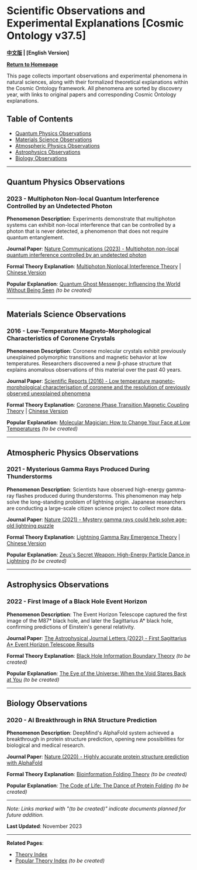 # Scientific Observations and Experimental Explanations [Cosmic Ontology v37.5]

**[中文版](scientific_observations_explained.md) | [English Version]**

**[Return to Homepage](README_en.md)**

This page collects important observations and experimental phenomena in natural sciences, along with their formalized theoretical explanations within the Cosmic Ontology framework. All phenomena are sorted by discovery year, with links to original papers and corresponding Cosmic Ontology explanations.

## Table of Contents

- [Quantum Physics Observations](#quantum-physics-observations)
- [Materials Science Observations](#materials-science-observations)
- [Atmospheric Physics Observations](#atmospheric-physics-observations)
- [Astrophysics Observations](#astrophysics-observations)
- [Biology Observations](#biology-observations)

---

## Quantum Physics Observations

### 2023 - Multiphoton Non-local Quantum Interference Controlled by an Undetected Photon

**Phenomenon Description**: Experiments demonstrate that multiphoton systems can exhibit non-local interference that can be controlled by a photon that is never detected, a phenomenon that does not require quantum entanglement.

**Journal Paper**: [Nature Communications (2023) - Multiphoton non-local quantum interference controlled by an undetected photon](https://www.nature.com/articles/s41467-023-37228-y)

**Formal Theory Explanation**: [Multiphoton Nonlocal Interference Theory](formal_theory/formal_theory_multiphoton_nonlocal_interference_en.md) | [Chinese Version](formal_theory/formal_theory_multiphoton_nonlocal_interference.md)

**Popular Explanation**: [Quantum Ghost Messenger: Influencing the World Without Being Seen](popular_theory/popular_theory_quantum_ghost_messenger_en.md) *(to be created)*

---

## Materials Science Observations

### 2016 - Low-Temperature Magneto-Morphological Characteristics of Coronene Crystals

**Phenomenon Description**: Coronene molecular crystals exhibit previously unexplained polymorphic transitions and magnetic behavior at low temperatures. Researchers discovered a new β-phase structure that explains anomalous observations of this material over the past 40 years.

**Journal Paper**: [Scientific Reports (2016) - Low temperature magneto-morphological characterisation of coronene and the resolution of previously observed unexplained phenomena](https://www.nature.com/articles/srep38696)

**Formal Theory Explanation**: [Coronene Phase Transition Magnetic Coupling Theory](formal_theory/formal_theory_coronene_phase_transition_en.md) | [Chinese Version](formal_theory/formal_theory_coronene_phase_transition.md)

**Popular Explanation**: [Molecular Magician: How to Change Your Face at Low Temperatures](popular_theory/popular_theory_molecular_magician_en.md) *(to be created)*

---

## Atmospheric Physics Observations

### 2021 - Mysterious Gamma Rays Produced During Thunderstorms

**Phenomenon Description**: Scientists have observed high-energy gamma-ray flashes produced during thunderstorms. This phenomenon may help solve the long-standing problem of lightning origin. Japanese researchers are conducting a large-scale citizen science project to collect more data.

**Journal Paper**: [Nature (2021) - Mystery gamma rays could help solve age-old lightning puzzle](https://www.nature.com/articles/d41586-021-00395-3)

**Formal Theory Explanation**: [Lightning Gamma Ray Emergence Theory](formal_theory/formal_theory_lightning_gamma_emergence_en.md) | [Chinese Version](formal_theory/formal_theory_lightning_gamma_emergence.md)

**Popular Explanation**: [Zeus's Secret Weapon: High-Energy Particle Dance in Lightning](popular_theory/popular_theory_zeus_secret_weapon_en.md) *(to be created)*

---

## Astrophysics Observations

### 2022 - First Image of a Black Hole Event Horizon

**Phenomenon Description**: The Event Horizon Telescope captured the first image of the M87* black hole, and later the Sagittarius A* black hole, confirming predictions of Einstein's general relativity.

**Journal Paper**: [The Astrophysical Journal Letters (2022) - First Sagittarius A* Event Horizon Telescope Results](https://iopscience.iop.org/journal/2041-8205)

**Formal Theory Explanation**: [Black Hole Information Boundary Theory](formal_theory/formal_theory_black_hole_information_boundary_en.md) *(to be created)*

**Popular Explanation**: [The Eye of the Universe: When the Void Stares Back at You](popular_theory/popular_theory_cosmic_eye_en.md) *(to be created)*

---

## Biology Observations

### 2020 - AI Breakthrough in RNA Structure Prediction

**Phenomenon Description**: DeepMind's AlphaFold system achieved a breakthrough in protein structure prediction, opening new possibilities for biological and medical research.

**Journal Paper**: [Nature (2020) - Highly accurate protein structure prediction with AlphaFold](https://www.nature.com/articles/s41586-021-03819-2)

**Formal Theory Explanation**: [Bioinformation Folding Theory](formal_theory/formal_theory_bioinformation_folding_en.md) *(to be created)*

**Popular Explanation**: [The Code of Life: The Dance of Protein Folding](popular_theory/popular_theory_life_code_protein_folding_en.md) *(to be created)*

---

*Note: Links marked with "(to be created)" indicate documents planned for future addition.*

**Last Updated**: November 2023

---

**Related Pages**:
- [Theory Index](formal_theory_en.md)
- [Popular Theory Index](popular_theory_en.md) *(to be created)* 